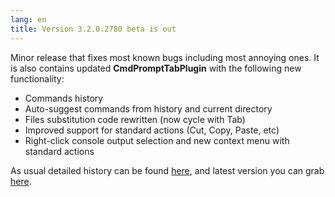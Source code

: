 ```yaml
---
lang: en
title: Version 3.2.0.2780 beta is out
---
```

Minor release that fixes most known bugs including most annoying ones. It is also contains updated **CmdPromptTabPlugin** with the following new functionality:

- Commands history
- Auto-suggest commands from history and current directory
- Files substitution code rewritten (now cycle with Tab)
- Improved support for standard actions (Cut, Copy, Paste, etc)
- Right-click console output selection and new context menu with standard actions

As usual detailed history can be found [here](/history.txt), and latest version you can grab [here](/en/downloads).
